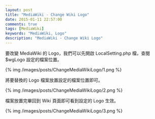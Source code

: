 ```yaml
---
layout: post
title: "MediaWiki - Change Wiki Logo"
date: 2015-01-11 22:57:00
comments: true
tags: [MediaWiki]
keywords: "MediaWiki, Logo"
description: "MediaWiki - Change Wiki Logo"
---
```


要改變 MediaWiki 的 Logo，我們可以先開啟 LocalSetting.php 檔，查閱 $wgLogo 設定的檔案位置。  

<!-- More -->

{% img /images/posts/ChangeMediaWikiLogo/1.png %}


將要替換的 Logo 檔案放置設定的檔案位置即可。  

{% img /images/posts/ChangeMediaWikiLogo/2.png %}


檔案放置完畢回到 Wiki 頁面即可看到設定的 Logo 生效。  

{% img /images/posts/ChangeMediaWikiLogo/3.png %}
